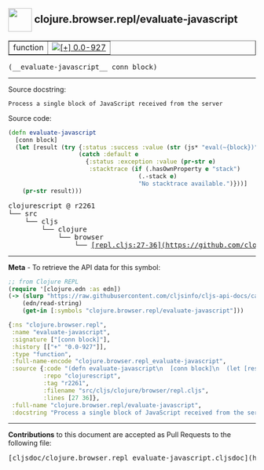 ## <img width="48px" valign="middle" src="http://i.imgur.com/Hi20huC.png"> clojure.browser.repl/evaluate-javascript

 <table border="1">
<tr>

<td>function</td>
<td><a href="https://github.com/cljsinfo/cljs-api-docs/tree/0.0-927"><img valign="middle" alt="[+] 0.0-927" src="https://img.shields.io/badge/+-0.0--927-lightgrey.svg"></a> </td>
</tr>
</table>

 <samp>
(__evaluate-javascript__ conn block)<br>
</samp>

---




Source docstring:

```
Process a single block of JavaScript received from the server
```

Source code:

```clj
(defn evaluate-javascript
  [conn block]
  (let [result (try {:status :success :value (str (js* "eval(~{block})"))}
                    (catch :default e
                      {:status :exception :value (pr-str e)
                       :stacktrace (if (.hasOwnProperty e "stack")
                                     (.-stack e)
                                     "No stacktrace available.")}))]
    (pr-str result)))
```

 <pre>
clojurescript @ r2261
└── src
    └── cljs
        └── clojure
            └── browser
                └── <ins>[repl.cljs:27-36](https://github.com/clojure/clojurescript/blob/r2261/src/cljs/clojure/browser/repl.cljs#L27-L36)</ins>
</pre>


---

__Meta__ - To retrieve the API data for this symbol:

```clj
;; from Clojure REPL
(require '[clojure.edn :as edn])
(-> (slurp "https://raw.githubusercontent.com/cljsinfo/cljs-api-docs/catalog/cljs-api.edn")
    (edn/read-string)
    (get-in [:symbols "clojure.browser.repl/evaluate-javascript"]))
```

```clj
{:ns "clojure.browser.repl",
 :name "evaluate-javascript",
 :signature ["[conn block]"],
 :history [["+" "0.0-927"]],
 :type "function",
 :full-name-encode "clojure.browser.repl_evaluate-javascript",
 :source {:code "(defn evaluate-javascript\n  [conn block]\n  (let [result (try {:status :success :value (str (js* \"eval(~{block})\"))}\n                    (catch :default e\n                      {:status :exception :value (pr-str e)\n                       :stacktrace (if (.hasOwnProperty e \"stack\")\n                                     (.-stack e)\n                                     \"No stacktrace available.\")}))]\n    (pr-str result)))",
          :repo "clojurescript",
          :tag "r2261",
          :filename "src/cljs/clojure/browser/repl.cljs",
          :lines [27 36]},
 :full-name "clojure.browser.repl/evaluate-javascript",
 :docstring "Process a single block of JavaScript received from the server"}

```

---

__Contributions__ to this document are accepted as Pull Requests to the following file:

 <pre>
[cljsdoc/clojure.browser.repl_evaluate-javascript.cljsdoc](https://github.com/cljsinfo/cljs-api-docs/blob/master/cljsdoc/clojure.browser.repl_evaluate-javascript.cljsdoc)
</pre>

